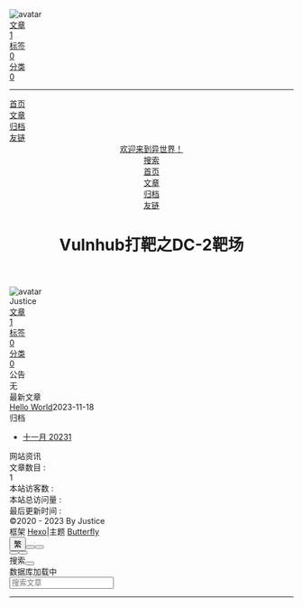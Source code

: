 <!DOCTYPE html><html lang="zh-CN" data-theme="dark"><head><meta charset="UTF-8"><meta http-equiv="X-UA-Compatible" content="IE=edge"><meta name="viewport" content="width=device-width, initial-scale=1.0,viewport-fit=cover"><title>Vulnhub打靶之DC-2靶场 | 欢迎来到异世界！</title><meta name="author" content="Justice"><meta name="copyright" content="Justice"><meta name="format-detection" content="telephone=no"><meta name="theme-color" content="#0d0d0d"><meta property="og:type" content="website">
<meta property="og:title" content="Vulnhub打靶之DC-2靶场">
<meta property="og:url" content="http://example.com/articles/DC-2.md">
<meta property="og:site_name" content="欢迎来到异世界！">
<meta property="og:locale" content="zh_CN">
<meta property="og:image" content="https://i.loli.net/2021/02/24/5O1day2nriDzjSu.png">
<meta property="article:published_time" content="2023-11-18T15:07:03.113Z">
<meta property="article:modified_time" content="2023-11-18T15:07:03.113Z">
<meta property="article:author" content="Justice">
<meta name="twitter:card" content="summary">
<meta name="twitter:image" content="https://i.loli.net/2021/02/24/5O1day2nriDzjSu.png"><link rel="shortcut icon" href="/img/favicon.png"><link rel="canonical" href="http://example.com/articles/DC-2.md"><link rel="preconnect" href="//cdn.jsdelivr.net"/><link rel="preconnect" href="//busuanzi.ibruce.info"/><link rel="stylesheet" href="/css/index.css"><link rel="stylesheet" href="https://cdn.jsdelivr.net/npm/@fortawesome/fontawesome-free/css/all.min.css" media="print" onload="this.media='all'"><link rel="stylesheet" href="https://cdn.jsdelivr.net/npm/@fancyapps/ui/dist/fancybox/fancybox.min.css" media="print" onload="this.media='all'"><script>const GLOBAL_CONFIG = {
  root: '/',
  algolia: undefined,
  localSearch: {"path":"/search.xml","preload":false,"top_n_per_article":1,"unescape":true,"languages":{"hits_empty":"找不到您查询的内容：${query}","hits_stats":"共找到 ${hits} 篇文章"}},
  translate: {"defaultEncoding":2,"translateDelay":0,"msgToTraditionalChinese":"繁","msgToSimplifiedChinese":"簡"},
  noticeOutdate: undefined,
  highlight: {"plugin":"highlighjs","highlightCopy":true,"highlightLang":true,"highlightHeightLimit":230},
  copy: {
    success: '复制成功',
    error: '复制错误',
    noSupport: '浏览器不支持'
  },
  relativeDate: {
    homepage: false,
    post: false
  },
  runtime: '',
  dateSuffix: {
    just: '刚刚',
    min: '分钟前',
    hour: '小时前',
    day: '天前',
    month: '个月前'
  },
  copyright: undefined,
  lightbox: 'fancybox',
  Snackbar: undefined,
  infinitegrid: {
    js: 'https://cdn.jsdelivr.net/npm/@egjs/infinitegrid/dist/infinitegrid.min.js',
    buttonText: '加载更多'
  },
  isPhotoFigcaption: false,
  islazyload: false,
  isAnchor: false,
  percent: {
    toc: true,
    rightside: true,
  },
  autoDarkmode: true
}</script><script id="config-diff">var GLOBAL_CONFIG_SITE = {
  title: 'Vulnhub打靶之DC-2靶场',
  isPost: false,
  isHome: false,
  isHighlightShrink: true,
  isToc: false,
  postUpdate: '2023-11-18 23:07:03'
}</script><script>(win=>{
      win.saveToLocal = {
        set: (key, value, ttl) => {
          if (ttl === 0) return
          const now = Date.now()
          const expiry = now + ttl * 86400000
          const item = {
            value,
            expiry
          }
          localStorage.setItem(key, JSON.stringify(item))
        },
      
        get: key => {
          const itemStr = localStorage.getItem(key)
      
          if (!itemStr) {
            return undefined
          }
          const item = JSON.parse(itemStr)
          const now = Date.now()
      
          if (now > item.expiry) {
            localStorage.removeItem(key)
            return undefined
          }
          return item.value
        }
      }
    
      win.getScript = (url, attr = {}) => new Promise((resolve, reject) => {
        const script = document.createElement('script')
        script.src = url
        script.async = true
        script.onerror = reject
        script.onload = script.onreadystatechange = function() {
          const loadState = this.readyState
          if (loadState && loadState !== 'loaded' && loadState !== 'complete') return
          script.onload = script.onreadystatechange = null
          resolve()
        }

        Object.keys(attr).forEach(key => {
          script.setAttribute(key, attr[key])
        })

        document.head.appendChild(script)
      })
    
      win.getCSS = (url, id = false) => new Promise((resolve, reject) => {
        const link = document.createElement('link')
        link.rel = 'stylesheet'
        link.href = url
        if (id) link.id = id
        link.onerror = reject
        link.onload = link.onreadystatechange = function() {
          const loadState = this.readyState
          if (loadState && loadState !== 'loaded' && loadState !== 'complete') return
          link.onload = link.onreadystatechange = null
          resolve()
        }
        document.head.appendChild(link)
      })
    
      win.activateDarkMode = () => {
        document.documentElement.setAttribute('data-theme', 'dark')
        if (document.querySelector('meta[name="theme-color"]') !== null) {
          document.querySelector('meta[name="theme-color"]').setAttribute('content', '#0d0d0d')
        }
      }
      win.activateLightMode = () => {
        document.documentElement.setAttribute('data-theme', 'light')
        if (document.querySelector('meta[name="theme-color"]') !== null) {
          document.querySelector('meta[name="theme-color"]').setAttribute('content', '#ffffff')
        }
      }
      const t = saveToLocal.get('theme')
    
          const isDarkMode = window.matchMedia('(prefers-color-scheme: dark)').matches
          const isLightMode = window.matchMedia('(prefers-color-scheme: light)').matches
          const isNotSpecified = window.matchMedia('(prefers-color-scheme: no-preference)').matches
          const hasNoSupport = !isDarkMode && !isLightMode && !isNotSpecified

          if (t === undefined) {
            if (isLightMode) activateLightMode()
            else if (isDarkMode) activateDarkMode()
            else if (isNotSpecified || hasNoSupport) {
              const now = new Date()
              const hour = now.getHours()
              const isNight = hour <= 22 || hour >= 8
              isNight ? activateDarkMode() : activateLightMode()
            }
            window.matchMedia('(prefers-color-scheme: dark)').addListener(e => {
              if (saveToLocal.get('theme') === undefined) {
                e.matches ? activateDarkMode() : activateLightMode()
              }
            })
          } else if (t === 'light') activateLightMode()
          else activateDarkMode()
        
      const asideStatus = saveToLocal.get('aside-status')
      if (asideStatus !== undefined) {
        if (asideStatus === 'hide') {
          document.documentElement.classList.add('hide-aside')
        } else {
          document.documentElement.classList.remove('hide-aside')
        }
      }
    
      const detectApple = () => {
        if(/iPad|iPhone|iPod|Macintosh/.test(navigator.userAgent)){
          document.documentElement.classList.add('apple')
        }
      }
      detectApple()
    })(window)</script><meta name="generator" content="Hexo 7.0.0"></head><body><div id="loading-box"><div class="loading-left-bg"></div><div class="loading-right-bg"></div><div class="spinner-box"><div class="configure-border-1"><div class="configure-core"></div></div><div class="configure-border-2"><div class="configure-core"></div></div><div class="loading-word">加载中...</div></div></div><script>(()=>{
  const $loadingBox = document.getElementById('loading-box')
  const $body = document.body
  const preloader = {
    endLoading: () => {
      $body.style.overflow = ''
      $loadingBox.classList.add('loaded')
    },
    initLoading: () => {
      $body.style.overflow = 'hidden'
      $loadingBox.classList.remove('loaded')
    }
  }

  preloader.initLoading()
  window.addEventListener('load',() => { preloader.endLoading() })

  if (false) {
    document.addEventListener('pjax:send', () => { preloader.initLoading() })
    document.addEventListener('pjax:complete', () => { preloader.endLoading() })
  }
})()</script><div id="web_bg"></div><div id="sidebar"><div id="menu-mask"></div><div id="sidebar-menus"><div class="avatar-img is-center"><img src="https://i.loli.net/2021/02/24/5O1day2nriDzjSu.png" onerror="onerror=null;src='/img/friend_404.gif'" alt="avatar"/></div><div class="sidebar-site-data site-data is-center"><a href="/archives/"><div class="headline">文章</div><div class="length-num">1</div></a><a href="/tags/"><div class="headline">标签</div><div class="length-num">0</div></a><a href="/categories/"><div class="headline">分类</div><div class="length-num">0</div></a></div><hr class="custom-hr"/><div class="menus_items"><div class="menus_item"><a class="site-page" href="/"><i class="fa-fw fas fa-home"></i><span> 首页</span></a></div><div class="menus_item"><a class="site-page" href="/articles/"><span> 文章</span></a></div><div class="menus_item"><a class="site-page" href="/archives/"><i class="fa-fw fas fa-archive"></i><span> 归档</span></a></div><div class="menus_item"><a class="site-page" href="/link/"><i class="fa-fw fas fa-link"></i><span> 友链</span></a></div></div></div></div><div class="page" id="body-wrap"><header class="not-home-page" id="page-header"><nav id="nav"><span id="blog-info"><a href="/" title="欢迎来到异世界！"><span class="site-name">欢迎来到异世界！</span></a></span><div id="menus"><div id="search-button"><a class="site-page social-icon search" href="javascript:void(0);"><i class="fas fa-search fa-fw"></i><span> 搜索</span></a></div><div class="menus_items"><div class="menus_item"><a class="site-page" href="/"><i class="fa-fw fas fa-home"></i><span> 首页</span></a></div><div class="menus_item"><a class="site-page" href="/articles/"><span> 文章</span></a></div><div class="menus_item"><a class="site-page" href="/archives/"><i class="fa-fw fas fa-archive"></i><span> 归档</span></a></div><div class="menus_item"><a class="site-page" href="/link/"><i class="fa-fw fas fa-link"></i><span> 友链</span></a></div></div><div id="toggle-menu"><a class="site-page" href="javascript:void(0);"><i class="fas fa-bars fa-fw"></i></a></div></div></nav><div id="page-site-info"><h1 id="site-title">Vulnhub打靶之DC-2靶场</h1></div></header><main class="layout" id="content-inner"><div id="page"><div id="article-container"></div></div><div class="aside-content" id="aside-content"><div class="card-widget card-info"><div class="is-center"><div class="avatar-img"><img src="https://i.loli.net/2021/02/24/5O1day2nriDzjSu.png" onerror="this.onerror=null;this.src='/img/friend_404.gif'" alt="avatar"/></div><div class="author-info__name">Justice</div><div class="author-info__description"></div></div><div class="card-info-data site-data is-center"><a href="/archives/"><div class="headline">文章</div><div class="length-num">1</div></a><a href="/tags/"><div class="headline">标签</div><div class="length-num">0</div></a><a href="/categories/"><div class="headline">分类</div><div class="length-num">0</div></a></div><div class="card-info-social-icons is-center"><a class="social-icon" href="/oubruce1234@gmail.com" target="_blank" title="Email"><i class="fas fa-envelope"></i></a></div></div><div class="card-widget card-announcement"><div class="item-headline"><i class="fas fa-bullhorn fa-shake"></i><span>公告</span></div><div class="announcement_content">无</div></div><div class="sticky_layout"><div class="card-widget card-recent-post"><div class="item-headline"><i class="fas fa-history"></i><span>最新文章</span></div><div class="aside-list"><div class="aside-list-item no-cover"><div class="content"><a class="title" href="/2023/11/18/hello_world/" title="Hello World">Hello World</a><time datetime="2023-11-18T06:29:56.162Z" title="发表于 2023-11-18 14:29:56">2023-11-18</time></div></div></div></div><div class="card-widget card-archives"><div class="item-headline"><i class="fas fa-archive"></i><span>归档</span></div><ul class="card-archive-list"><li class="card-archive-list-item"><a class="card-archive-list-link" href="/archives/2023/11/"><span class="card-archive-list-date">十一月 2023</span><span class="card-archive-list-count">1</span></a></li></ul></div><div class="card-widget card-webinfo"><div class="item-headline"><i class="fas fa-chart-line"></i><span>网站资讯</span></div><div class="webinfo"><div class="webinfo-item"><div class="item-name">文章数目 :</div><div class="item-count">1</div></div><div class="webinfo-item"><div class="item-name">本站访客数 :</div><div class="item-count" id="busuanzi_value_site_uv"><i class="fa-solid fa-spinner fa-spin"></i></div></div><div class="webinfo-item"><div class="item-name">本站总访问量 :</div><div class="item-count" id="busuanzi_value_site_pv"><i class="fa-solid fa-spinner fa-spin"></i></div></div><div class="webinfo-item"><div class="item-name">最后更新时间 :</div><div class="item-count" id="last-push-date" data-lastPushDate="2023-11-18T15:10:56.228Z"><i class="fa-solid fa-spinner fa-spin"></i></div></div></div></div></div></div></main><footer id="footer" style="background: transparent"><div id="footer-wrap"><div class="copyright">&copy;2020 - 2023 By Justice</div><div class="framework-info"><span>框架 </span><a target="_blank" rel="noopener" href="https://hexo.io">Hexo</a><span class="footer-separator">|</span><span>主题 </span><a target="_blank" rel="noopener" href="https://github.com/jerryc127/hexo-theme-butterfly">Butterfly</a></div></div></footer></div><div id="rightside"><div id="rightside-config-hide"><button id="translateLink" type="button" title="简繁转换">繁</button><button id="darkmode" type="button" title="浅色和深色模式转换"><i class="fas fa-adjust"></i></button><button id="hide-aside-btn" type="button" title="单栏和双栏切换"><i class="fas fa-arrows-alt-h"></i></button></div><div id="rightside-config-show"><button id="rightside-config" type="button" title="设置"><i class="fas fa-cog fa-spin"></i></button><button id="go-up" type="button" title="回到顶部"><span class="scroll-percent"></span><i class="fas fa-arrow-up"></i></button></div></div><div><script src="/js/utils.js"></script><script src="/js/main.js"></script><script src="/js/tw_cn.js"></script><script src="https://cdn.jsdelivr.net/npm/@fancyapps/ui/dist/fancybox/fancybox.umd.min.js"></script><div class="js-pjax"></div><script id="click-heart" src="https://cdn.jsdelivr.net/npm/butterfly-extsrc/dist/click-heart.min.js" async="async" mobile="true"></script><script async data-pjax src="//busuanzi.ibruce.info/busuanzi/2.3/busuanzi.pure.mini.js"></script><div id="local-search"><div class="search-dialog"><nav class="search-nav"><span class="search-dialog-title">搜索</span><span id="loading-status"></span><button class="search-close-button"><i class="fas fa-times"></i></button></nav><div class="is-center" id="loading-database"><i class="fas fa-spinner fa-pulse"></i><span>  数据库加载中</span></div><div class="search-wrap"><div id="local-search-input"><div class="local-search-box"><input class="local-search-box--input" placeholder="搜索文章" type="text"/></div></div><hr/><div id="local-search-results"></div><div id="local-search-stats-wrap"></div></div></div><div id="search-mask"></div><script src="/js/search/local-search.js"></script></div></div></body></html>